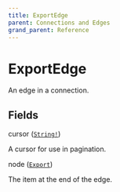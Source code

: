 ```yaml
---
title: ExportEdge
parent: Connections and Edges
grand_parent: Reference
---
```


# ExportEdge

An edge in a connection.

## Fields

<div class="field-entry ">
  <span id="cursor" class="field-name anchored">cursor (<code><a href="/docs/reference/scalar/string">String!</a></code>)</span>

  <div class="description-wrapper">
   <p>A cursor for use in pagination.</p>

  </div>
</div>

<div class="field-entry ">
  <span id="node" class="field-name anchored">node (<code><a href="/docs/reference/object/export">Export</a></code>)</span>

  <div class="description-wrapper">
   <p>The item at the end of the edge.</p>

  </div>
</div>

